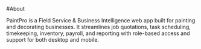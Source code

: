 #About

PaintPro is a Field Service & Business Intelligence web app built for painting and decorating businesses. It streamlines job quotations, task scheduling, timekeeping, inventory, payroll, and reporting with role-based access and support for both desktop and mobile.
